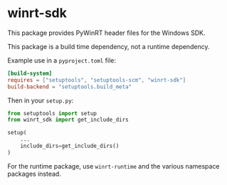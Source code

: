 <!-- warning: Please don't edit this file. It was automatically generated. -->

# winrt-sdk

This package provides PyWinRT header files for the Windows SDK.

This package is a build time dependency, not a runtime dependency.

Example use in a `pyproject.toml` file:

```toml
[build-system]
requires = ["setuptools", "setuptools-scm", "winrt-sdk"]
build-backend = "setuptools.build_meta"
```

Then in your `setup.py`:

```python
from setuptools import setup
from winrt_sdk import get_include_dirs

setup(
    ...
    include_dirs=get_include_dirs()
)
```

For the runtime package, use `winrt-runtime` and the various namespace packages
instead.
